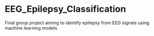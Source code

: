 # EEG_Epilepsy_Classification
Final group project aiming to identify epilepsy from EEG signals using machine learning models 
